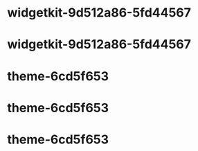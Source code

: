 # widgetkit-9d512a86-5fd44567
# widgetkit-9d512a86-5fd44567
# theme-6cd5f653
# theme-6cd5f653
# theme-6cd5f653
